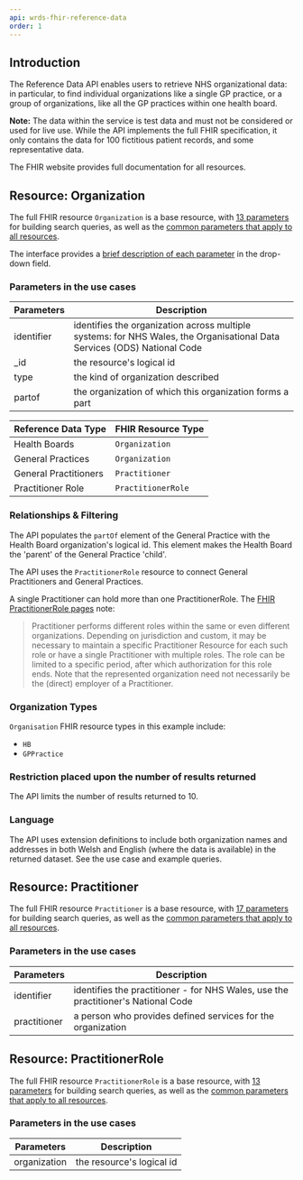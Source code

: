 ```yaml
---
api: wrds-fhir-reference-data
order: 1
---
```


## Introduction 

The Reference Data API enables users to retrieve NHS organizational data: in particular, to find individual organizations like a single GP practice, or a group of organizations, like all the GP practices within one health board.

<div markdown="span" class="alert alert-info" role="alert">
    <i class="fa fa-info-circle"></i> 
    <b>Note:</b> 
The data within the service is test data and must not be considered or used for live use. While the API implements the full FHIR specification, it only contains the data for 100 fictitious patient records, and some representative data.
</div>

The FHIR website provides full documentation for all resources.

## Resource: Organization

The full FHIR resource `Organization` is a base resource, with [13  parameters](https://www.hl7.org/fhir/STU3/organization.html) for building search queries, as well as the [common parameters that apply to all resources](https://www.hl7.org/fhir/STU3/search.html#all).

The interface provides a [brief description of each parameter](https://dhew.wales.nhs.uk/hapi-fhir-jpaserver-example/resource?serverId=home&pretty=true&resource=Organization) in the drop-down field.

### Parameters in the use cases

|Parameters | Description |
|-------|--------|
|identifier | identifies the organization across multiple systems: for NHS Wales, the Organisational Data Services (ODS) National Code | 
|_id | the resource's logical id |
|type | the kind of organization described |
|partof | the organization of which this organization forms a part |

| Reference Data Type | FHIR Resource Type | 
|-------|--------|
| Health Boards | `Organization` |
| General Practices | `Organization` |
| General Practitioners | `Practitioner` |
| Practitioner Role | `PractitionerRole` |

###	Relationships & Filtering

The API populates the `partOf` element of the General Practice with the Health Board organization's logical id. This element makes the Health Board the 'parent' of the  General Practice 'child'. 

The API uses the `PractitionerRole` resource to connect General Practitioners and General Practices. 

A single Practitioner can hold more than one PractitionerRole.  The [FHIR PractitionerRole pages](https://www.hl7.org/fhir/STU3/practitionerrole.html#bnc) note:

> Practitioner performs different roles within the same or even different organizations. Depending on jurisdiction and custom, it may be necessary to maintain a specific Practitioner Resource for each such role or have a single Practitioner with multiple roles. The role can be limited to a specific period, after which authorization for this role ends. Note that the represented organization need not necessarily be the (direct) employer of a Practitioner.  

### Organization Types
`Organisation` FHIR resource types in this example include:
 * `HB`
 * `GPPractice`
 
###	Restriction placed upon the number of results returned

The API limits the number of results returned to 10.

### Language
The API uses extension definitions to include both organization names and addresses in both Welsh and English (where the data is available) in the returned dataset. See the use case and example queries.


## Resource: Practitioner

The full FHIR resource `Practitioner` is a base resource, with [17 parameters](https://www.hl7.org/fhir/STU3/practitioner.html) for building search queries, as well as the [common parameters that apply to all resources](https://www.hl7.org/fhir/STU3/search.html#all).

### Parameters in the use cases

|Parameters | Description |
|-------|--------|
|identifier | identifies the practitioner - for NHS Wales, use the practitioner's National Code |
|practitioner | a person who provides defined services for the organization |



## Resource: PractitionerRole

The full FHIR resource `PractitionerRole` is a base resource, with [13 parameters](https://www.hl7.org/fhir/STU3/practitionerrole.html) for building search queries, as well as the [common parameters that apply to all resources](https://www.hl7.org/fhir/STU3/search.html#all).

### Parameters in the use cases

|Parameters | Description |
|-------|--------|
|organization | the resource's logical id |

